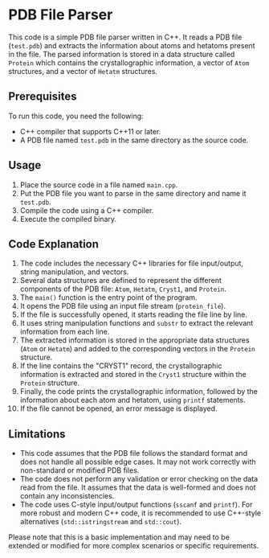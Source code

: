 # PDB File Parser

This code is a simple PDB file parser written in C++. It reads a PDB file (`test.pdb`) and extracts the information about atoms and hetatoms present in the file. The parsed information is stored in a data structure called `Protein` which contains the crystallographic information, a vector of `Atom` structures, and a vector of `Hetatm` structures.

## Prerequisites

To run this code, you need the following:

- C++ compiler that supports C++11 or later.
- A PDB file named `test.pdb` in the same directory as the source code.

## Usage

1. Place the source code in a file named `main.cpp`.
2. Put the PDB file you want to parse in the same directory and name it `test.pdb`.
3. Compile the code using a C++ compiler.
4. Execute the compiled binary.

## Code Explanation

1. The code includes the necessary C++ libraries for file input/output, string manipulation, and vectors.
2. Several data structures are defined to represent the different components of the PDB file: `Atom`, `Hetatm`, `Cryst1`, and `Protein`.
3. The `main()` function is the entry point of the program.
4. It opens the PDB file using an input file stream (`protein_file`).
5. If the file is successfully opened, it starts reading the file line by line.
6. It uses string manipulation functions and `substr` to extract the relevant information from each line.
7. The extracted information is stored in the appropriate data structures (`Atom` or `Hetatm`) and added to the corresponding vectors in the `Protein` structure.
8. If the line contains the "CRYST1" record, the crystallographic information is extracted and stored in the `Cryst1` structure within the `Protein` structure.
9. Finally, the code prints the crystallographic information, followed by the information about each atom and hetatom, using `printf` statements.
10. If the file cannot be opened, an error message is displayed.

## Limitations

- This code assumes that the PDB file follows the standard format and does not handle all possible edge cases. It may not work correctly with non-standard or modified PDB files.
- The code does not perform any validation or error checking on the data read from the file. It assumes that the data is well-formed and does not contain any inconsistencies.
- The code uses C-style input/output functions (`sscanf` and `printf`). For more robust and modern C++ code, it is recommended to use C++-style alternatives (`std::istringstream` and `std::cout`).

Please note that this is a basic implementation and may need to be extended or modified for more complex scenarios or specific requirements.
